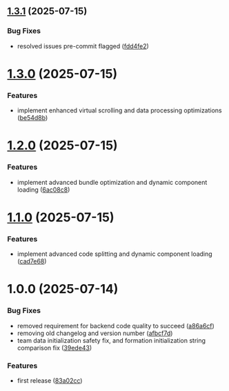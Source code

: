 ## [1.3.1](https://github.com/LiamHardman/fm-dash/compare/v1.3.0...v1.3.1) (2025-07-15)


### Bug Fixes

* resolved issues pre-commit flagged ([fdd4fe2](https://github.com/LiamHardman/fm-dash/commit/fdd4fe2e63fde594b841c39460fc47a1eb77e280))

# [1.3.0](https://github.com/LiamHardman/fm-dash/compare/v1.2.0...v1.3.0) (2025-07-15)


### Features

* implement enhanced virtual scrolling and data processing optimizations ([be54d8b](https://github.com/LiamHardman/fm-dash/commit/be54d8b1adaa24eaa58adc79810f0c44141963bb))

# [1.2.0](https://github.com/LiamHardman/fm-dash/compare/v1.1.0...v1.2.0) (2025-07-15)


### Features

* implement advanced bundle optimization and dynamic component loading ([6ac08c8](https://github.com/LiamHardman/fm-dash/commit/6ac08c8b0687cc25bc85fe553c2c692076220b19))

# [1.1.0](https://github.com/LiamHardman/fm-dash/compare/v1.0.0...v1.1.0) (2025-07-15)


### Features

* implement advanced code splitting and dynamic component loading ([cad7e68](https://github.com/LiamHardman/fm-dash/commit/cad7e68a3e94089efe33c8d836f123afedb3481d))

# 1.0.0 (2025-07-14)


### Bug Fixes

* removed requirement for backend code quality to succeed ([a86a6cf](https://github.com/LiamHardman/fm-dash/commit/a86a6cf47f8d69e4fa9146b28c79bf5501c8956c))
* removing old changelog and version number ([afbcf7d](https://github.com/LiamHardman/fm-dash/commit/afbcf7d61bc91bc5e612a49b348c71c27257d500))
* team data initialization safety fix, and formation initialization string comparison fix ([39ede43](https://github.com/LiamHardman/fm-dash/commit/39ede43b0dc8e869ad616da20f292836dab8a5f9))


### Features

* first release ([83a02cc](https://github.com/LiamHardman/fm-dash/commit/83a02cc71ee7677cf0b47f833679fa3aa4860f8f))
